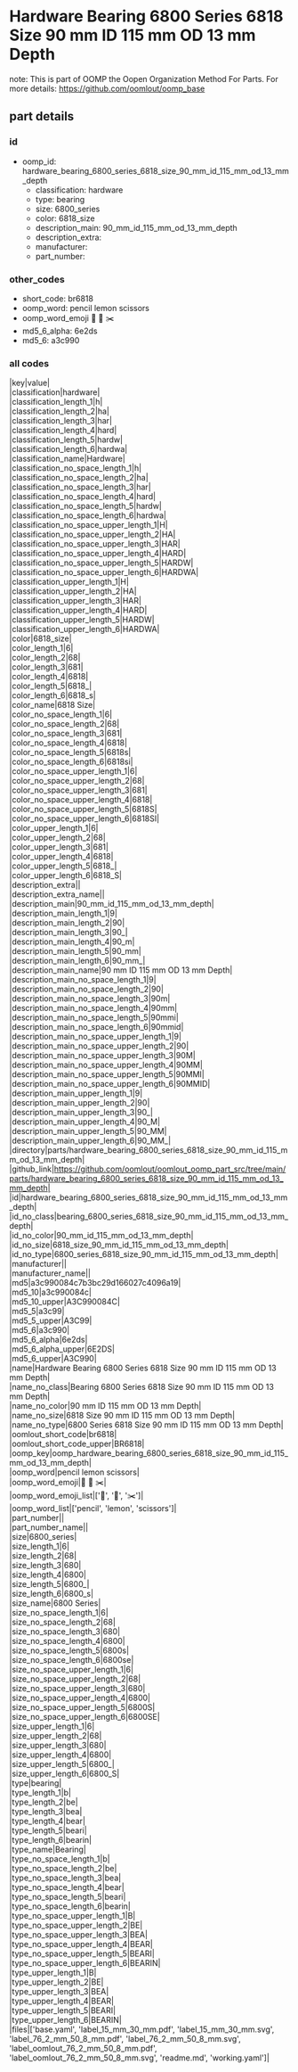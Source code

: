 # Hardware Bearing 6800 Series 6818 Size 90 mm ID 115 mm OD 13 mm Depth  

note: This is part of OOMP the Oopen Organization Method For Parts. For more details: https://github.com/oomlout/oomp_base

##  part details





### id
* oomp_id: hardware_bearing_6800_series_6818_size_90_mm_id_115_mm_od_13_mm_depth
  * classification: hardware
  * type: bearing
  * size: 6800_series
  * color: 6818_size
  * description_main: 90_mm_id_115_mm_od_13_mm_depth
  * description_extra: 
  * manufacturer: 
  * part_number: 

### other_codes
* short_code: br6818
* oomp_word: pencil lemon scissors
* oomp_word_emoji :pencil: :lemon: :scissors:
* md5_6_alpha: 6e2ds
* md5_6: a3c990

### all codes 
|key|value|  
|classification|hardware|  
|classification_length_1|h|  
|classification_length_2|ha|  
|classification_length_3|har|  
|classification_length_4|hard|  
|classification_length_5|hardw|  
|classification_length_6|hardwa|  
|classification_name|Hardware|  
|classification_no_space_length_1|h|  
|classification_no_space_length_2|ha|  
|classification_no_space_length_3|har|  
|classification_no_space_length_4|hard|  
|classification_no_space_length_5|hardw|  
|classification_no_space_length_6|hardwa|  
|classification_no_space_upper_length_1|H|  
|classification_no_space_upper_length_2|HA|  
|classification_no_space_upper_length_3|HAR|  
|classification_no_space_upper_length_4|HARD|  
|classification_no_space_upper_length_5|HARDW|  
|classification_no_space_upper_length_6|HARDWA|  
|classification_upper_length_1|H|  
|classification_upper_length_2|HA|  
|classification_upper_length_3|HAR|  
|classification_upper_length_4|HARD|  
|classification_upper_length_5|HARDW|  
|classification_upper_length_6|HARDWA|  
|color|6818_size|  
|color_length_1|6|  
|color_length_2|68|  
|color_length_3|681|  
|color_length_4|6818|  
|color_length_5|6818_|  
|color_length_6|6818_s|  
|color_name|6818 Size|  
|color_no_space_length_1|6|  
|color_no_space_length_2|68|  
|color_no_space_length_3|681|  
|color_no_space_length_4|6818|  
|color_no_space_length_5|6818s|  
|color_no_space_length_6|6818si|  
|color_no_space_upper_length_1|6|  
|color_no_space_upper_length_2|68|  
|color_no_space_upper_length_3|681|  
|color_no_space_upper_length_4|6818|  
|color_no_space_upper_length_5|6818S|  
|color_no_space_upper_length_6|6818SI|  
|color_upper_length_1|6|  
|color_upper_length_2|68|  
|color_upper_length_3|681|  
|color_upper_length_4|6818|  
|color_upper_length_5|6818_|  
|color_upper_length_6|6818_S|  
|description_extra||  
|description_extra_name||  
|description_main|90_mm_id_115_mm_od_13_mm_depth|  
|description_main_length_1|9|  
|description_main_length_2|90|  
|description_main_length_3|90_|  
|description_main_length_4|90_m|  
|description_main_length_5|90_mm|  
|description_main_length_6|90_mm_|  
|description_main_name|90 mm ID 115 mm OD 13 mm Depth|  
|description_main_no_space_length_1|9|  
|description_main_no_space_length_2|90|  
|description_main_no_space_length_3|90m|  
|description_main_no_space_length_4|90mm|  
|description_main_no_space_length_5|90mmi|  
|description_main_no_space_length_6|90mmid|  
|description_main_no_space_upper_length_1|9|  
|description_main_no_space_upper_length_2|90|  
|description_main_no_space_upper_length_3|90M|  
|description_main_no_space_upper_length_4|90MM|  
|description_main_no_space_upper_length_5|90MMI|  
|description_main_no_space_upper_length_6|90MMID|  
|description_main_upper_length_1|9|  
|description_main_upper_length_2|90|  
|description_main_upper_length_3|90_|  
|description_main_upper_length_4|90_M|  
|description_main_upper_length_5|90_MM|  
|description_main_upper_length_6|90_MM_|  
|directory|parts/hardware_bearing_6800_series_6818_size_90_mm_id_115_mm_od_13_mm_depth|  
|github_link|https://github.com/oomlout/oomlout_oomp_part_src/tree/main/parts/hardware_bearing_6800_series_6818_size_90_mm_id_115_mm_od_13_mm_depth|  
|id|hardware_bearing_6800_series_6818_size_90_mm_id_115_mm_od_13_mm_depth|  
|id_no_class|bearing_6800_series_6818_size_90_mm_id_115_mm_od_13_mm_depth|  
|id_no_color|90_mm_id_115_mm_od_13_mm_depth|  
|id_no_size|6818_size_90_mm_id_115_mm_od_13_mm_depth|  
|id_no_type|6800_series_6818_size_90_mm_id_115_mm_od_13_mm_depth|  
|manufacturer||  
|manufacturer_name||  
|md5|a3c990084c7b3bc29d166027c4096a19|  
|md5_10|a3c990084c|  
|md5_10_upper|A3C990084C|  
|md5_5|a3c99|  
|md5_5_upper|A3C99|  
|md5_6|a3c990|  
|md5_6_alpha|6e2ds|  
|md5_6_alpha_upper|6E2DS|  
|md5_6_upper|A3C990|  
|name|Hardware Bearing 6800 Series 6818 Size 90 mm ID 115 mm OD 13 mm Depth|  
|name_no_class|Bearing 6800 Series 6818 Size 90 mm ID 115 mm OD 13 mm Depth|  
|name_no_color|90 mm ID 115 mm OD 13 mm Depth|  
|name_no_size|6818 Size 90 mm ID 115 mm OD 13 mm Depth|  
|name_no_type|6800 Series 6818 Size 90 mm ID 115 mm OD 13 mm Depth|  
|oomlout_short_code|br6818|  
|oomlout_short_code_upper|BR6818|  
|oomp_key|oomp_hardware_bearing_6800_series_6818_size_90_mm_id_115_mm_od_13_mm_depth|  
|oomp_word|pencil lemon scissors|  
|oomp_word_emoji|:pencil: :lemon: :scissors:|  
|oomp_word_emoji_list|[':pencil:', ':lemon:', ':scissors:']|  
|oomp_word_list|['pencil', 'lemon', 'scissors']|  
|part_number||  
|part_number_name||  
|size|6800_series|  
|size_length_1|6|  
|size_length_2|68|  
|size_length_3|680|  
|size_length_4|6800|  
|size_length_5|6800_|  
|size_length_6|6800_s|  
|size_name|6800 Series|  
|size_no_space_length_1|6|  
|size_no_space_length_2|68|  
|size_no_space_length_3|680|  
|size_no_space_length_4|6800|  
|size_no_space_length_5|6800s|  
|size_no_space_length_6|6800se|  
|size_no_space_upper_length_1|6|  
|size_no_space_upper_length_2|68|  
|size_no_space_upper_length_3|680|  
|size_no_space_upper_length_4|6800|  
|size_no_space_upper_length_5|6800S|  
|size_no_space_upper_length_6|6800SE|  
|size_upper_length_1|6|  
|size_upper_length_2|68|  
|size_upper_length_3|680|  
|size_upper_length_4|6800|  
|size_upper_length_5|6800_|  
|size_upper_length_6|6800_S|  
|type|bearing|  
|type_length_1|b|  
|type_length_2|be|  
|type_length_3|bea|  
|type_length_4|bear|  
|type_length_5|beari|  
|type_length_6|bearin|  
|type_name|Bearing|  
|type_no_space_length_1|b|  
|type_no_space_length_2|be|  
|type_no_space_length_3|bea|  
|type_no_space_length_4|bear|  
|type_no_space_length_5|beari|  
|type_no_space_length_6|bearin|  
|type_no_space_upper_length_1|B|  
|type_no_space_upper_length_2|BE|  
|type_no_space_upper_length_3|BEA|  
|type_no_space_upper_length_4|BEAR|  
|type_no_space_upper_length_5|BEARI|  
|type_no_space_upper_length_6|BEARIN|  
|type_upper_length_1|B|  
|type_upper_length_2|BE|  
|type_upper_length_3|BEA|  
|type_upper_length_4|BEAR|  
|type_upper_length_5|BEARI|  
|type_upper_length_6|BEARIN|  
|files|['base.yaml', 'label_15_mm_30_mm.pdf', 'label_15_mm_30_mm.svg', 'label_76_2_mm_50_8_mm.pdf', 'label_76_2_mm_50_8_mm.svg', 'label_oomlout_76_2_mm_50_8_mm.pdf', 'label_oomlout_76_2_mm_50_8_mm.svg', 'readme.md', 'working.yaml']|  
